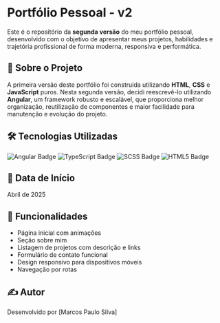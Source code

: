 # Portfólio Pessoal - v2

Este é o repositório da **segunda versão** do meu portfólio pessoal, desenvolvido com o objetivo de apresentar meus projetos, habilidades e trajetória profissional de forma moderna, responsiva e performática.

## 📌 Sobre o Projeto

A primeira versão deste portfólio foi construída utilizando **HTML**, **CSS** e **JavaScript** puros. Nesta segunda versão, decidi reescrevê-lo utilizando **Angular**, um framework robusto e escalável, que proporciona melhor organização, reutilização de componentes e maior facilidade para manutenção e evolução do projeto.

## 🛠️ Tecnologias Utilizadas

<p>
  <img src="https://img.shields.io/badge/Angular-DD0031?style=for-the-badge&logo=angular&logoColor=white" alt="Angular Badge"/>
  <img src="https://img.shields.io/badge/TypeScript-3178C6?style=for-the-badge&logo=typescript&logoColor=white" alt="TypeScript Badge"/>
  <img src="https://img.shields.io/badge/SCSS-CC6699?style=for-the-badge&logo=sass&logoColor=white" alt="SCSS Badge"/>
  <img src="https://img.shields.io/badge/HTML5-E34F26?style=for-the-badge&logo=html5&logoColor=white" alt="HTML5 Badge"/>
</p>

## 📅 Data de Início

Abril de 2025

## 🚀 Funcionalidades

- Página inicial com animações
- Seção sobre mim
- Listagem de projetos com descrição e links
- Formulário de contato funcional
- Design responsivo para dispositivos móveis
- Navegação por rotas

## ✍️ Autor

Desenvolvido por [Marcos Paulo Silva]